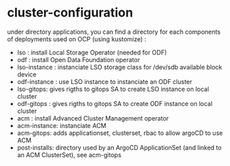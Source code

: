 # cluster-configuration

under directory applications, you can find a directory for each components of deployments used on OCP (using kustomize) : 
   - lso : install Local Storage Operator (needed for ODF)
   - odf : install Open Data Foundation operator
   - lso-instance : instanciate LSO storage class for /dev/sdb available block device
   - odf-instance : use LSO instance to instanciate an ODF cluster
   - lso-gitops: gives rigths to gitops SA to create LSO instance on local cluster
   - odf-gitops : gives rigths to gitops SA to create ODF instance on local cluster
   - acm : install Advanced Cluster Management operator
   - acm-instance: instanciate ACM
   - acm-gitops: adds applicationset, clusterset, rbac to allow argoCD to use ACM
   - post-installs: directory used by an ArgoCD ApplicationSet (and linked to an ACM ClusterSet), see acm-gitops
